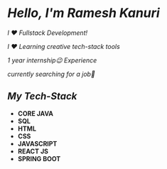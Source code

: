 # *Hello, I'm Ramesh Kanuri*
*I ❤️ Fullstack Development!*

*I ❤️ Learning creative tech-stack tools*

*1 year internship😉 Experience*

*currently searching for a job🔎*

## *My Tech-Stack*

- **CORE JAVA**
- **SQL**
- **HTML**
- **CSS**
- **JAVASCRIPT**
- **REACT JS**
- **SPRING BOOT**

